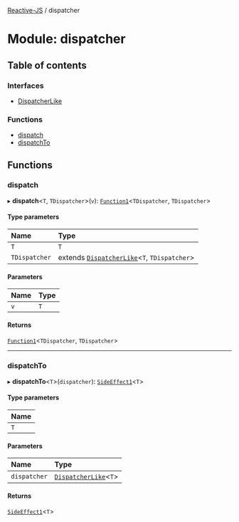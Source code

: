 [Reactive-JS](../README.md) / dispatcher

# Module: dispatcher

## Table of contents

### Interfaces

- [DispatcherLike](../interfaces/dispatcher.DispatcherLike.md)

### Functions

- [dispatch](dispatcher.md#dispatch)
- [dispatchTo](dispatcher.md#dispatchto)

## Functions

### dispatch

▸ **dispatch**<`T`, `TDispatcher`\>(`v`): [`Function1`](functions.md#function1)<`TDispatcher`, `TDispatcher`\>

#### Type parameters

| Name | Type |
| :------ | :------ |
| `T` | `T` |
| `TDispatcher` | extends [`DispatcherLike`](../interfaces/dispatcher.DispatcherLike.md)<`T`, `TDispatcher`\> |

#### Parameters

| Name | Type |
| :------ | :------ |
| `v` | `T` |

#### Returns

[`Function1`](functions.md#function1)<`TDispatcher`, `TDispatcher`\>

___

### dispatchTo

▸ **dispatchTo**<`T`\>(`dispatcher`): [`SideEffect1`](functions.md#sideeffect1)<`T`\>

#### Type parameters

| Name |
| :------ |
| `T` |

#### Parameters

| Name | Type |
| :------ | :------ |
| `dispatcher` | [`DispatcherLike`](../interfaces/dispatcher.DispatcherLike.md)<`T`\> |

#### Returns

[`SideEffect1`](functions.md#sideeffect1)<`T`\>
